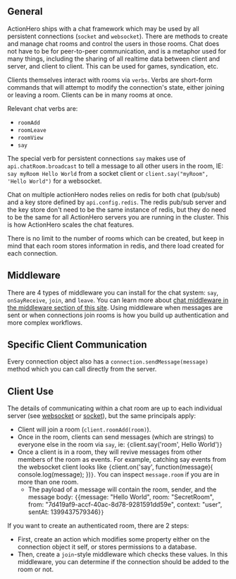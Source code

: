 ## General

ActionHero ships with a chat framework which may be used by all persistent connections (`socket` and `websocket`). There are methods to create and manage chat rooms and control the users in those rooms. Chat does not have to be for peer-to-peer communication, and is a metaphor used for many things, including the sharing of all realtime data between client and server, and client to client.  This can be used for games, syndication, etc.

Clients themselves interact with rooms via `verbs`. Verbs are short-form commands that will attempt to modify the connection's state, either joining or leaving a room. Clients can be in many rooms at once.

Relevant chat verbs are:

*   `roomAdd`
*   `roomLeave`
*   `roomView`
*   `say`

The special verb for persistent connections `say` makes use of `api.chatRoom.broadcast` to tell a message to all other users in the room, IE: `say myRoom Hello World` from a socket client or `client.say("myRoom", 'Hello World")` for a websocket.

Chat on multiple actionHero nodes relies on redis for both chat (pub/sub) and a key store defined by `api.config.redis`. The redis pub/sub server and the key store don't need to be the same instance of redis, but they do need to be the same for all ActionHero servers you are running in the cluster. This is how ActionHero scales the chat features.

There is no limit to the number of rooms which can be created, but keep in mind that each room stores information in redis, and there load created for each connection.

## Middleware

There are 4 types of middleware you can install for the chat system: `say`, `onSayReceive`, `join`, and `leave`. You can learn more about [chat middleware in the middleware section of this site](tutorial-middleware.html).  Using middleware when messages are sent or when connections join rooms is how you build up authentication and more complex workflows. 

## Specific Client Communication

Every connection object also has a `connection.sendMessage(message)` method which you can call directly from the server.

## Client Use

The details of communicating within a chat room are up to each individual server (see [websocket](tutorial-websocket-server.html) or [socket](tutorial-socket-server.html)), but the same principals apply:

*   Client will join a room (`client.roomAdd(room)`).
*   Once in the room, clients can send messages (which are strings) to everyone else in the room via `say`, ie: `{`client.say('room', Hello World')`}`
*   Once a client is in a room, they will revive messages from other members of the room as events. For example, catching say events from the websocket client looks like `{`client.on('say', function(message){ console.log(message); })`}`. You can inspect `message.room` if you are in more than one room.
    *   The payload of a message will contain the room, sender, and the message body: `{`{message: "Hello World", room: "SecretRoom", from: "7d419af9-accf-40ac-8d78-9281591dd59e", context: "user", sentAt: 1399437579346}`}`

If you want to create an authenticated room, there are 2 steps:

*   First, create an action which modifies some property either on the connection object it self, or stores permissions to a database.
*   Then, create a `join`-style middleware which checks these values.  In this middleware, you can determine if the connection should be added to the room or not.
